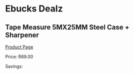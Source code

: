 
# Ebucks Dealz
## Tape Measure 5MX25MM Steel Case + Sharpener
[Product Page](https://www.ebucks.com/web/shop/productSelected.do?prodId=1199943993&catId=1234935127)

Price: R69.00

Savings: 


	